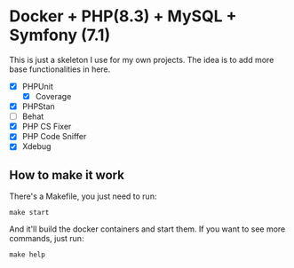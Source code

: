 # Docker + PHP(8.3) + MySQL + Symfony (7.1)

This is just a skeleton I use for my own projects. The idea is to add more base functionalities in here.

- [X] PHPUnit
  - [X] Coverage
- [X] PHPStan
- [ ] Behat
- [X] PHP CS Fixer
- [X] PHP Code Sniffer
- [X] Xdebug

## How to make it work

There's a Makefile, you just need to run:

```
make start
```

And it'll build the docker containers and start them. If you want to see more commands, just run:

```
make help
```
